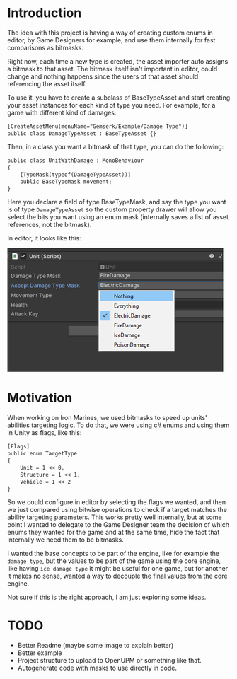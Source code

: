 # Introduction

The idea with this project is having a way of creating custom enums in editor, by Game Designers for example, and use them internally for fast comparisons as bitmasks.


Right now, each time a new type is created, the asset importer auto assigns a bitmask to that asset. The bitmask itself isn't important in editor, could change and nothing happens since the users of that asset should referencing the asset itself. 

To use it, you have to create a subclass of BaseTypeAsset and start creating your asset instances for each kind of type you need. For example, for a game with different kind of damages:

```
[CreateAssetMenu(menuName="Gemserk/Example/Damage Type")]
public class DamageTypeAsset : BaseTypeAsset {}
```

Then, in a class you want a bitmask of that type, you can do the following:

```
public class UnitWithDamage : MonoBehaviour
{
    [TypeMask(typeof(DamageTypeAsset))]
    public BaseTypeMask movement;
}
```

Here you declare a field of type BaseTypeMask, and say the type you want is of type `DamageTypeAsset` so the custom property drawer will allow you select the bits you want using an enum mask (internally saves a list of asset references, not the bitmask).

In editor, it looks like this:


![An example of how it looks in the editor](images/example1.png?raw=true "Example1")

# Motivation

When working on Iron Marines, we used bitmasks to speed up units' abilities targeting logic. To do that, we were using c# enums and using them in Unity as flags, like this:

```
[Flags]
public enum TargetType
{
    Unit = 1 << 0,
    Structure = 1 << 1,
    Vehicle = 1 << 2
}
```

So we could configure in editor by selecting the flags we wanted, and then we just compared using bitwise operations to check if a target matches the ability targeting parameters. This works pretty well internally, but at some point I wanted to delegate to the Game Designer team the decision of which enums they wanted for the game and at the same time, hide the fact that internally we need them to be bitmasks.

I wanted the base concepts to be part of the engine, like for example the `damage type`, but the values to be part of the game using the core engine, like having `ice damage type` it might be useful for one game, but for another it makes no sense, wanted a way to decouple the final values from the core engine.

Not sure if this is the right approach, I am just exploring some ideas.

# TODO

* Better Readme (maybe some image to explain better)
* Better example
* Project structure to upload to OpenUPM or something like that.
* Autogenerate code with masks to use directly in code.